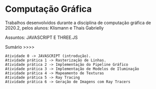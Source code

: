 # Computação Gráfica 

Trabalhos desenvolvidos durante a disciplina de computação gráfica de 2020.2, pelos alunos: Klismann e Thaís Gabrielly

Assuntos: JAVASCRIPT E THREE.JS

Sumário >>>>

	Atividade 0 -> JAVASCRIPT (introdução).
	Atividade prática 1 -> Rasterização de Linhas. 
	Atividade prática 2 -> Implementação do Pipeline Gráfico
	Atividade prática 3 -> Implementação de Modelos de Iluminação 
	Atividade prática 4 -> Mapeamento de Texturas
	Atividade prática 5 -> Ray Tracing
	Atividade prática 6 -> Geração de Imagens com Ray Tracers
